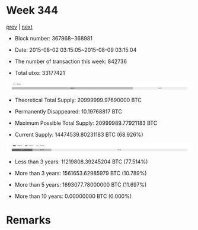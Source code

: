 # Week 344

[prev](week0343.md) | [next](week0345.md)

- Block number: 367968~368981

- Date: 2015-08-02 03:15:05~2015-08-09 03:15:04

- The number of transaction this week: 842736

- Total utxo: 33177421

![](../images/mined_week0344.png)

- Theoretical Total Supply: 20999999.97690000 BTC

- Permanently Disappeared: 10.19768817 BTC

- Maximum Possible Total Supply: 20999989.77921183 BTC

- Current Supply: 14474539.80231183 BTC (68.926%)

![](../images/year_week0344.png)


- Less than 3 years: 11219808.39245204 BTC (77.514%)

- More than 3 years: 1561653.62985979 BTC (10.789%)

- More than 5 years: 1693077.78000000 BTC (11.697%)

- More than 10 years: 0.00000000 BTC (0.000%)

# Remarks

